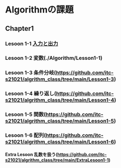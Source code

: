 # Algorithmの課題<br>
## Chapter1<br>
### Lesoon 1-1 [入力と出力](Lesson1-1)<br>
### Lesoon 1-2 変数(./Algorithm/Lesson1-1)<br>
### Lesoon 1-3 条件分岐(https://github.com/itc-s21021/algrithm_class/tree/main/Lesson1-3)<br>
### Lesoon 1-4 繰り返し(https://github.com/itc-s21021/algrithm_class/tree/main/Lesson1-4)<br>
### Lesoon 1-5 関数(https://github.com/itc-s21021/algrithm_class/tree/main/Lesson1-5)<br>
### Lesoon 1-6 配列(https://github.com/itc-s21021/algrithm_class/tree/main/Lesson1-6)<br>
#### Extra Lesoon 乱数を扱う(https://github.com/itc-s21021/algrithm_class/tree/main/ExtraLesoon1-1)
